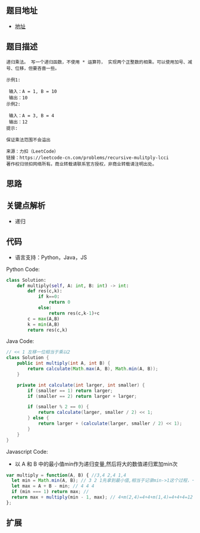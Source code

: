 ## 题目地址

- [地址](https://leetcode-cn.com/problems/recursive-mulitply-lcci/)

## 题目描述

```
递归乘法。 写一个递归函数，不使用 * 运算符， 实现两个正整数的相乘。可以使用加号、减号、位移，但要吝啬一些。

示例1:

 输入：A = 1, B = 10
 输出：10
示例2:

 输入：A = 3, B = 4
 输出：12
提示:

保证乘法范围不会溢出

来源：力扣（LeetCode）
链接：https://leetcode-cn.com/problems/recursive-mulitply-lcci
著作权归领扣网络所有。商业转载请联系官方授权，非商业转载请注明出处。
```

## 思路

## 关键点解析

- 递归

## 代码

- 语言支持：Python，Java，JS

Python Code:

```python
class Solution:
    def multiply(self, A: int, B: int) -> int:
        def res(c,k):
            if k==0:
                return 0
            else:
                return res(c,k-1)+c
        c = max(A,B)
        k = min(A,B)
        return res(c,k)
```

Java Code:

```java
// << 1 左移一位相当于乘以2
class Solution {
    public int multiply(int A, int B) {
        return calculate(Math.max(A, B), Math.min(A, B));
    }

    private int calculate(int larger, int smaller) {
        if (smaller == 1) return larger;
        if (smaller == 2) return larger + larger;

        if (smaller % 2 == 0) {
            return calculate(larger, smaller / 2) << 1;
        } else {
            return larger + (calculate(larger, smaller / 2) << 1);
        }
    }
}
```

Javascript Code:
- 以 A 和 B 中的最小值min作为递归变量,然后将大的数值递归累加min次

```js
var multiply = function(A, B) { //3,4 2,4 1,4
  let min = Math.min(A, B); // 3 2 1先拿到最小值,相当于记录min->1这个过程，一共多少次
  let max = A + B - min; // 4 4 4
  if (min === 1) return max; // 
  return max + multiply(min - 1, max); // 4+m(2,4)=4+4+m(1,4)=4+4+4=12
};
```

## 扩展
